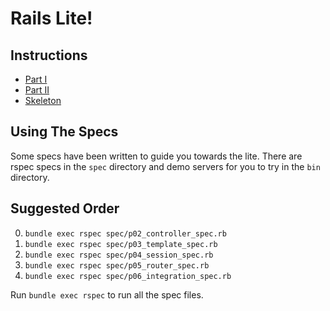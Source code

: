 # Rails Lite!

## Instructions

*	[Part I](https://github.com/appacademy/curriculum/blob/master/rails/projects/rails_lite/rails-lite-i.md)
*	[Part II](https://github.com/appacademy/curriculum/blob/master/rails/projects/rails_lite/rails-lite-ii.md)
* [Skeleton](http://assets.aaonline.io/fullstack/rails/projects/rails_lite/skeleton.zip)

## Using The Specs

Some specs have been written to guide you towards the lite. There are
rspec specs in the `spec` directory and demo servers for you to try
in the `bin` directory.

## Suggested Order

0.  `bundle exec rspec spec/p02_controller_spec.rb`
0.  `bundle exec rspec spec/p03_template_spec.rb`
0.  `bundle exec rspec spec/p04_session_spec.rb`
0.  `bundle exec rspec spec/p05_router_spec.rb`
0.  `bundle exec rspec spec/p06_integration_spec.rb`

Run `bundle exec rspec` to run all the spec files.
